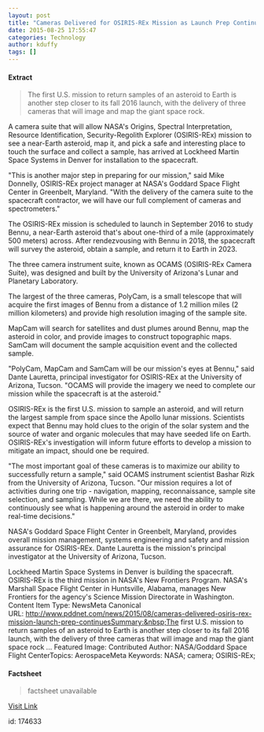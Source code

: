 ```yaml
---
layout: post
title: "Cameras Delivered for OSIRIS-REx Mission as Launch Prep Continues"
date: 2015-08-25 17:55:47
categories: Technology
author: kduffy
tags: []
---
```



#### Extract
>The first U.S. mission to return samples of an asteroid to Earth is another step closer to its fall 2016 launch, with the delivery of three cameras that will image and map the giant space rock.

A camera suite that will allow NASA's Origins, Spectral Interpretation, Resource Identification, Security-Regolith Explorer (OSIRIS-REx) mission to see a near-Earth asteroid, map it, and pick a safe and interesting place to touch the surface and collect a sample, has arrived at Lockheed Martin Space Systems in Denver for installation to the spacecraft.

"This is another major step in preparing for our mission," said Mike Donnelly, OSIRIS-REx project manager at NASA's Goddard Space Flight Center in Greenbelt, Maryland. "With the delivery of the camera suite to the spacecraft contractor, we will have our full complement of cameras and spectrometers."

The OSIRIS-REx mission is scheduled to launch in September 2016 to study Bennu, a near-Earth asteroid that's about one-third of a mile (approximately 500 meters) across. After rendezvousing with Bennu in 2018, the spacecraft will survey the asteroid, obtain a sample, and return it to Earth in 2023.

The three camera instrument suite, known as OCAMS (OSIRIS-REx Camera Suite), was designed and built by the University of Arizona's Lunar and Planetary Laboratory.

The largest of the three cameras, PolyCam, is a small telescope that will acquire the first images of Bennu from a distance of 1.2 million miles (2 million kilometers) and provide high resolution imaging of the sample site.

MapCam will search for satellites and dust plumes around Bennu, map the asteroid in color, and provide images to construct topographic maps. SamCam will document the sample acquisition event and the collected sample.

"PolyCam, MapCam and SamCam will be our mission's eyes at Bennu," said Dante Lauretta, principal investigator for OSIRIS-REx at the University of Arizona, Tucson. "OCAMS will provide the imagery we need to complete our mission while the spacecraft is at the asteroid."

OSIRIS-REx is the first U.S. mission to sample an asteroid, and will return the largest sample from space since the Apollo lunar missions. Scientists expect that Bennu may hold clues to the origin of the solar system and the source of water and organic molecules that may have seeded life on Earth. OSIRIS-REx's investigation will inform future efforts to develop a mission to mitigate an impact, should one be required.

"The most important goal of these cameras is to maximize our ability to successfully return a sample," said OCAMS instrument scientist Bashar Rizk from the University of Arizona, Tucson. "Our mission requires a lot of activities during one trip - navigation, mapping, reconnaissance, sample site selection, and sampling. While we are there, we need the ability to continuously see what is happening around the asteroid in order to make real-time decisions."

NASA's Goddard Space Flight Center in Greenbelt, Maryland, provides overall mission management, systems engineering and safety and mission assurance for OSIRIS-REx. Dante Lauretta is the mission's principal investigator at the University of Arizona, Tucson.

Lockheed Martin Space Systems in Denver is building the spacecraft. OSIRIS-REx is the third mission in NASA's New Frontiers Program. NASA's Marshall Space Flight Center in Huntsville, Alabama, manages New Frontiers for the agency's Science Mission Directorate in Washington.
Content Item Type:&nbsp;NewsMeta Canonical URL:&nbsp;http://www.pddnet.com/news/2015/08/cameras-delivered-osiris-rex-mission-launch-prep-continuesSummary:&nbsp;The first U.S. mission to return samples of an asteroid to Earth is another step closer to its fall 2016 launch, with the delivery of three cameras that will image and map the giant space rock ...
Featured Image:&nbsp;Contributed Author:&nbsp;NASA/Goddard Space Flight CenterTopics:&nbsp;AerospaceMeta Keywords:&nbsp;NASA; camera; OSIRIS-REx; 

#### Factsheet
>factsheet unavailable

[Visit Link](http://www.pddnet.com/news/2015/08/cameras-delivered-osiris-rex-mission-launch-prep-continues)

id:  174633
